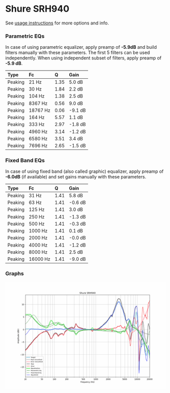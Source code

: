 # Shure SRH940
See [usage instructions](https://github.com/jaakkopasanen/AutoEq#usage) for more options and info.

### Parametric EQs
In case of using parametric equalizer, apply preamp of **-5.9dB** and build filters manually
with these parameters. The first 5 filters can be used independently.
When using independent subset of filters, apply preamp of **-5.9 dB**.

| Type    | Fc       |    Q | Gain    |
|:--------|:---------|:-----|:--------|
| Peaking | 21 Hz    | 1.35 | 5.0 dB  |
| Peaking | 30 Hz    | 1.84 | 2.2 dB  |
| Peaking | 104 Hz   | 1.38 | 2.5 dB  |
| Peaking | 8367 Hz  | 0.56 | 9.0 dB  |
| Peaking | 18767 Hz | 0.06 | -9.1 dB |
| Peaking | 164 Hz   | 5.57 | 1.1 dB  |
| Peaking | 333 Hz   | 2.97 | -1.8 dB |
| Peaking | 4960 Hz  | 3.14 | -1.2 dB |
| Peaking | 6580 Hz  | 3.51 | 3.4 dB  |
| Peaking | 7696 Hz  | 2.65 | -1.5 dB |

### Fixed Band EQs
In case of using fixed band (also called graphic) equalizer, apply preamp of **-6.0dB**
(if available) and set gains manually with these parameters.

| Type    | Fc       |    Q | Gain    |
|:--------|:---------|:-----|:--------|
| Peaking | 31 Hz    | 1.41 | 5.8 dB  |
| Peaking | 63 Hz    | 1.41 | -0.6 dB |
| Peaking | 125 Hz   | 1.41 | 3.0 dB  |
| Peaking | 250 Hz   | 1.41 | -1.3 dB |
| Peaking | 500 Hz   | 1.41 | -0.3 dB |
| Peaking | 1000 Hz  | 1.41 | 0.1 dB  |
| Peaking | 2000 Hz  | 1.41 | -0.0 dB |
| Peaking | 4000 Hz  | 1.41 | -1.2 dB |
| Peaking | 8000 Hz  | 1.41 | 2.5 dB  |
| Peaking | 16000 Hz | 1.41 | -9.0 dB |

### Graphs
![](./Shure%20SRH940.png)
